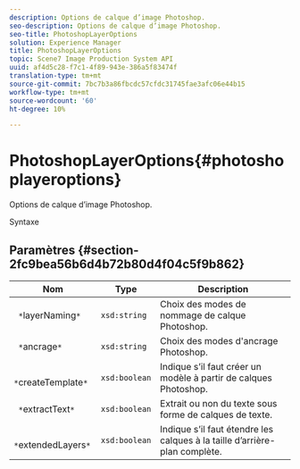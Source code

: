 ```yaml
---
description: Options de calque d’image Photoshop.
seo-description: Options de calque d’image Photoshop.
seo-title: PhotoshopLayerOptions
solution: Experience Manager
title: PhotoshopLayerOptions
topic: Scene7 Image Production System API
uuid: af4d5c28-f7c1-4f89-943e-386a5f83474f
translation-type: tm+mt
source-git-commit: 7bc7b3a86fbcdc57cfdc31745fae3afc06e44b15
workflow-type: tm+mt
source-wordcount: '60'
ht-degree: 10%

---
```



# PhotoshopLayerOptions{#photoshoplayeroptions}

Options de calque d’image Photoshop.

Syntaxe

## Paramètres {#section-2fc9bea56b6d4b72b80d4f04c5f9b862}

| Nom | Type | Description |
|---|---|---|
| ` *`layerNaming`*` | `xsd:string` | Choix des modes de nommage de calque Photoshop. |
| ` *`ancrage`*` | `xsd:string` | Choix des modes d&#39;ancrage Photoshop. |
| ` *`createTemplate`*` | `xsd:boolean` | Indique s’il faut créer un modèle à partir de calques Photoshop. |
| ` *`extractText`*` | `xsd:boolean` | Extrait ou non du texte sous forme de calques de texte. |
| ` *`extendedLayers`*` | `xsd:boolean` | Indique s’il faut étendre les calques à la taille d’arrière-plan complète. |

